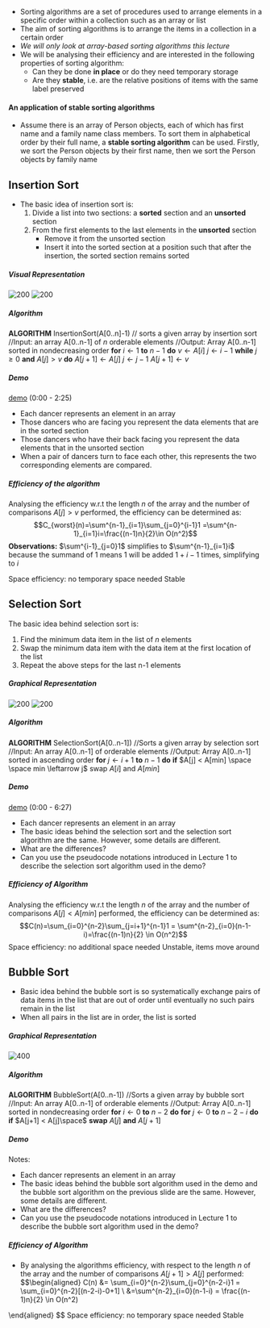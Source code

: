 
- Sorting algorithms are a set of procedures used to arrange elements in a specific order within a collection such as an array or list
- The aim of sorting algorithms is to arrange the items in a collection in a certain order
- *We will only look at array-based sorting algorithms this lecture*
- We will be analysing their efficiency and are interested in the following properties of sorting algorithm:
	- Can they be done **in place** or do they need temporary storage
	- Are they **stable**, i.e. are the relative positions of items with the same label preserved

#### An application of stable sorting algorithms
- Assume there is an array of Person objects, each of which has first name and a family name class members. To sort them in alphabetical order by their full name, a **stable sorting algorithm** can be used. Firstly, we sort the Person objects by their first name, then we sort the Person objects by family name

## Insertion Sort
- The basic idea of insertion sort is:
	1. Divide a list into two sections: a **sorted** section and an **unsorted** section
	2.  From the first elements to the last elements in the **unsorted** section
		- Remove it from the unsorted section
		- Insert it into the sorted section at a position such that after the insertion, the sorted section remains sorted

##### Visual Representation
![200](Pasted%20image%2020240323164232.png) ![200](Pasted%20image%2020240323164310.png)

##### Algorithm
**ALGORITHM** InsertionSort(A\[0..n]-1)
	// sorts a given array by insertion sort
	//Input: an array A\[0..n-1] of $n$ orderable elements
	//Output: Array A\[0..n-1] sorted in nondecreasing order
	**for** $i \leftarrow 1$ **to** $n - 1$ **do**
		$v \leftarrow A[i]$
		$j \leftarrow i - 1$
		**while** $j\geq0$ **and** $A[j]>v$ **do** 
			$A[j+1] \leftarrow A[j]$
			$j \leftarrow j -1$
		$A[j+1] \leftarrow v$

##### Demo
[demo](http://www.youtube.com/watch?v=ROalU379l3U)
(0:00 - 2:25)
-  Each dancer represents an element in an array
-  Those dancers who are facing you represent the data elements that are in the sorted section
-  Those dancers who have their back facing you represent the data elements that in the unsorted section
- When a pair of dancers turn to face each other, this represents the two corresponding elements are compared.

##### Efficiency of the algorithm
Analysing the efficiency w.r.t the length $n$ of the array and the number of comparisons $A[j] > v$ performed, the efficiency can be determined as:
$$C_{worst}(n)=\sum^{n-1}_{i=1}\sum_{j=0}^{i-1}1 =\sum^{n-1}_{i=1}i=\frac{(n-1)n}{2}\in O(n^2)$$
**Observations:**
$\sum^{i-1}_{j=0}1$ simplifies to $\sum^{n-1}_{i=1}i$ because the summand of 1 means 1 will be added $1 + i - 1$ times, simplifying to $i$

Space efficiency: no temporary space needed
Stable
## Selection Sort
The basic idea behind selection sort is:
1. Find the minimum data item in the list of $n$ elements
2. Swap the minimum data item with the data item at the first location of the list
3. Repeat the above steps for the last n-1 elements

##### Graphical Representation
![200](Pasted%20image%2020240323171428.png) ![200](Pasted%20image%2020240323171446.png)

##### Algorithm
**ALGORITHM** SelectionSort(A\[0..n-1])
	//Sorts a given array by selection sort
	//Input: An array A\[0..n-1] of orderable elements
	//Output: Array A\[0..n-1]  sorted in ascending order
	**for** $j \leftarrow i + 1$ **to** $n-1$ **do**
		**if** $A[j] < A[min] \space \space min \leftarrow j$
	swap $A[i]$ and $A[min]$


##### Demo
[demo](https://www.youtube.com/watch?v=Ns4TPTC8whw)
(0:00 - 6:27)

-  Each dancer represents an element in an array
- The basic ideas behind the selection sort and the selection sort algorithm are the same. However, some details are different.
-  What are the differences?
-  Can you use the pseudocode notations introduced in Lecture 1 to describe the selection sort algorithm used in the demo?

##### Efficiency of Algorithm
Analysing the efficiency w.r.t the length $n$ of the array and the number of comparisons $A[j] < A[min]$ performed, the efficiency can be determined as:
$$C(n)=\sum_{i=0}^{n-2}\sum_{j=i+1}^{n-1}1 = \sum^{n-2}_{i=0}(n-1-i)=\frac{(n-1)n}{2} \in O(n^2)$$
Space efficiency: no additional space needed
Unstable, items move around

## Bubble Sort
- Basic idea behind the bubble sort is so systematically exchange pairs of data items in the list that are out of order until eventually no such pairs remain in the list
- When all pairs in the list are in order, the list is sorted

##### Graphical Representation
![400](Pasted%20image%2020240323174312.png)

##### Algorithm
**ALGORITHM** BubbleSort(A\[0..n-1])
	//Sorts a given array by bubble sort
	//Input: An array A\[0..n-1] of orderable elements
	//Output: Array A\[0..n-1] sorted in nondecreasing order
	**for** $i \leftarrow 0$ **to** $n-2$ **do** 
		**for** $j \leftarrow 0$ **to** $n - 2 - i$ **do**
			**if** $A[j+1] <  A[j]\space$ **swap** $A[j]$ **and** $A[j+1]$

##### Demo
Notes:
-  Each dancer represents an element in an array
-  The basic ideas behind the bubble sort algorithm used in the demo and the bubble sort algorithm on the previous slide are the same. However, some details are different.
- What are the differences?
-  Can you use the pseudocode notations introduced in Lecture 1 to describe the bubble sort algorithm used in the demo?

##### Efficiency of Algorithm
- By analysing the algorithms efficiency, with respect to the length $n$ of the array and the number of comparisons $A[j+1] > A[j]$ performed:
$$\begin{aligned} C(n) &= \sum_{i=0}^{n-2}\sum_{j=0}^{n-2-i}1 = \sum_{i=0}^{n-2}[(n-2-i)-0+1] \\
&=\sum^{n-2}_{i=0}(n-1-i) = \frac{(n-1)n}{2} \in O(n^2)

\end{aligned}
$$
Space efficiency: no temporary space needed
Stable